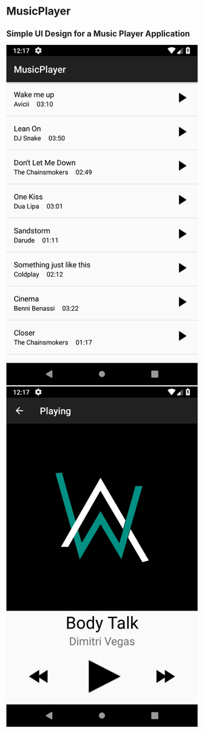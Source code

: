 # MusicPlayer
## Simple UI Design for a Music Player Application
![image1](screenshot1.png)
![image2](screenshot2.png)
